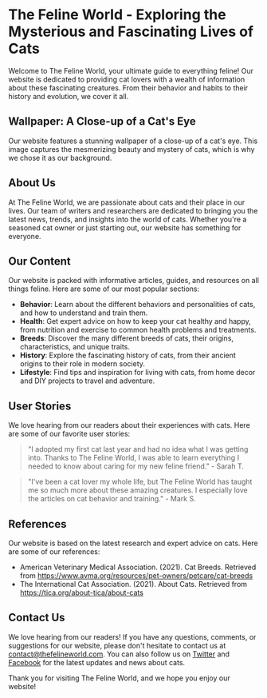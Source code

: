 <!--font:Futura-->

# The Feline World - Exploring the Mysterious and Fascinating Lives of Cats

Welcome to The Feline World, your ultimate guide to everything feline! Our website is dedicated to providing cat lovers with a wealth of information about these fascinating creatures. From their behavior and habits to their history and evolution, we cover it all.

## Wallpaper: A Close-up of a Cat's Eye

Our website features a stunning wallpaper of a close-up of a cat's eye. This image captures the mesmerizing beauty and mystery of cats, which is why we chose it as our background. 

## About Us

At The Feline World, we are passionate about cats and their place in our lives. Our team of writers and researchers are dedicated to bringing you the latest news, trends, and insights into the world of cats. Whether you're a seasoned cat owner or just starting out, our website has something for everyone.

## Our Content

Our website is packed with informative articles, guides, and resources on all things feline. Here are some of our most popular sections:

- **Behavior**: Learn about the different behaviors and personalities of cats, and how to understand and train them.
- **Health**: Get expert advice on how to keep your cat healthy and happy, from nutrition and exercise to common health problems and treatments.
- **Breeds**: Discover the many different breeds of cats, their origins, characteristics, and unique traits.
- **History**: Explore the fascinating history of cats, from their ancient origins to their role in modern society.
- **Lifestyle**: Find tips and inspiration for living with cats, from home decor and DIY projects to travel and adventure.

## User Stories

We love hearing from our readers about their experiences with cats. Here are some of our favorite user stories:

> "I adopted my first cat last year and had no idea what I was getting into. Thanks to The Feline World, I was able to learn everything I needed to know about caring for my new feline friend." - Sarah T.

> "I've been a cat lover my whole life, but The Feline World has taught me so much more about these amazing creatures. I especially love the articles on cat behavior and training." - Mark S.

## References

Our website is based on the latest research and expert advice on cats. Here are some of our references:

- American Veterinary Medical Association. (2021). Cat Breeds. Retrieved from https://www.avma.org/resources/pet-owners/petcare/cat-breeds
- The International Cat Association. (2021). About Cats. Retrieved from https://tica.org/about-tica/about-cats

## Contact Us

We love hearing from our readers! If you have any questions, comments, or suggestions for our website, please don't hesitate to contact us at [contact@thefelineworld.com](mailto:contact@thefelineworld.com). You can also follow us on [Twitter](#) and [Facebook](#) for the latest updates and news about cats. 

Thank you for visiting The Feline World, and we hope you enjoy our website!

<!--

Write me content for website with wallpaper which alt text is:

"A close-up of a cat’s eye"

The name/title of the page should not be 1:1 copy of the alt text but rather a real content of the website which is using this wallpaper.

- Use markdown format 
- Start with heading
- Heading should be short and concise
- The content should look like a real website 
- The website should not be about the wallpaper, wallpaper is just a related background
- Heading should be contain work "wallpaper" or "background"
- Include real sections like references, contact, user stories, etc. use things relevant to the page purpose.
- Feel free to use structure like headings, bullets, numbering, blockquotes, paragraphs, horizontal lines, etc.
- You can use formatting like bold or _italic_
- You can include UTF-8 emojis
- Links should be only #hash anchors (and you can refer to the document itself)
- Do not include images


---


# The Feline World - Exploring the Mysterious and Fascinating Lives of Cats

Welcome to The Feline World, your ultimate guide to everything feline! Our website is dedicated to providing cat lovers with a wealth of information about these fascinating creatures. From their behavior and habits to their history and evolution, we cover it all.

## Wallpaper: A Close-up of a Cat's Eye

Our website features a stunning wallpaper of a close-up of a cat's eye. This image captures the mesmerizing beauty and mystery of cats, which is why we chose it as our background. 

## About Us

At The Feline World, we are passionate about cats and their place in our lives. Our team of writers and researchers are dedicated to bringing you the latest news, trends, and insights into the world of cats. Whether you're a seasoned cat owner or just starting out, our website has something for everyone.

## Our Content

Our website is packed with informative articles, guides, and resources on all things feline. Here are some of our most popular sections:

- **Behavior**: Learn about the different behaviors and personalities of cats, and how to understand and train them.
- **Health**: Get expert advice on how to keep your cat healthy and happy, from nutrition and exercise to common health problems and treatments.
- **Breeds**: Discover the many different breeds of cats, their origins, characteristics, and unique traits.
- **History**: Explore the fascinating history of cats, from their ancient origins to their role in modern society.
- **Lifestyle**: Find tips and inspiration for living with cats, from home decor and DIY projects to travel and adventure.

## User Stories

We love hearing from our readers about their experiences with cats. Here are some of our favorite user stories:

> "I adopted my first cat last year and had no idea what I was getting into. Thanks to The Feline World, I was able to learn everything I needed to know about caring for my new feline friend." - Sarah T.

> "I've been a cat lover my whole life, but The Feline World has taught me so much more about these amazing creatures. I especially love the articles on cat behavior and training." - Mark S.

## References

Our website is based on the latest research and expert advice on cats. Here are some of our references:

- American Veterinary Medical Association. (2021). Cat Breeds. Retrieved from https://www.avma.org/resources/pet-owners/petcare/cat-breeds
- The International Cat Association. (2021). About Cats. Retrieved from https://tica.org/about-tica/about-cats

## Contact Us

We love hearing from our readers! If you have any questions, comments, or suggestions for our website, please don't hesitate to contact us at [contact@thefelineworld.com](mailto:contact@thefelineworld.com). You can also follow us on [Twitter](#) and [Facebook](#) for the latest updates and news about cats. 

Thank you for visiting The Feline World, and we hope you enjoy our website!

-->
